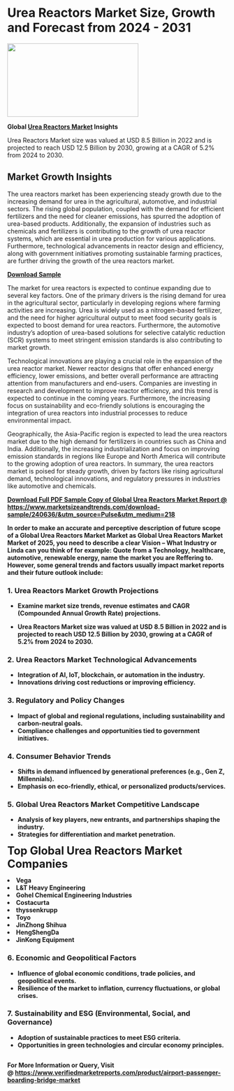 <H1>Urea Reactors Market Size, Growth and Forecast from 2024 - 2031</H1><img class="aligncenter size-medium wp-image-584254" src="https://thirdeyenews.in/wp-content/uploads/2024/09/Global-Market-Research-300x168.jpeg" alt="" width="300" height="168" /><p><strong>Global&nbsp;<a href="https://www.marketsizeandtrends.com/download-sample/240636/&amp;utm_source=Pulse&amp;utm_medium=218">Urea Reactors Market</a> Insights</strong></p><p>Urea Reactors Market size was valued at USD 8.5 Billion in 2022 and is projected to reach USD 12.5 Billion by 2030, growing at a CAGR of 5.2% from 2024 to 2030.</p><p><h2>Market Growth Insights</h2> <p>The urea reactors market has been experiencing steady growth due to the increasing demand for urea in the agricultural, automotive, and industrial sectors. The rising global population, coupled with the demand for efficient fertilizers and the need for cleaner emissions, has spurred the adoption of urea-based products. Additionally, the expansion of industries such as chemicals and fertilizers is contributing to the growth of urea reactor systems, which are essential in urea production for various applications. Furthermore, technological advancements in reactor design and efficiency, along with government initiatives promoting sustainable farming practices, are further driving the growth of the urea reactors market.</p> <p><strong><a href="#">Download Sample</a></strong></p> <p>The market for urea reactors is expected to continue expanding due to several key factors. One of the primary drivers is the rising demand for urea in the agricultural sector, particularly in developing regions where farming activities are increasing. Urea is widely used as a nitrogen-based fertilizer, and the need for higher agricultural output to meet food security goals is expected to boost demand for urea reactors. Furthermore, the automotive industry’s adoption of urea-based solutions for selective catalytic reduction (SCR) systems to meet stringent emission standards is also contributing to market growth.</p> <p>Technological innovations are playing a crucial role in the expansion of the urea reactor market. Newer reactor designs that offer enhanced energy efficiency, lower emissions, and better overall performance are attracting attention from manufacturers and end-users. Companies are investing in research and development to improve reactor efficiency, and this trend is expected to continue in the coming years. Furthermore, the increasing focus on sustainability and eco-friendly solutions is encouraging the integration of urea reactors into industrial processes to reduce environmental impact.</p> <p>Geographically, the Asia-Pacific region is expected to lead the urea reactors market due to the high demand for fertilizers in countries such as China and India. Additionally, the increasing industrialization and focus on improving emission standards in regions like Europe and North America will contribute to the growing adoption of urea reactors. In summary, the urea reactors market is poised for steady growth, driven by factors like rising agricultural demand, technological innovations, and regulatory pressures in industries like automotive and chemicals.</p> <p><strong><a href="#"></p><p><span class=""><strong>Download Full PDF Sample Copy of Global Urea Reactors Market Report</strong> @ <a href="https://www.marketsizeandtrends.com/download-sample/240636/&amp;utm_source=Pulse&amp;utm_medium=218" target="_blank">https://www.marketsizeandtrends.com/download-sample/240636/&amp;utm_source=Pulse&amp;utm_medium=218</a></span></p><p>In order to make an accurate and perceptive description of future scope of a Global&nbsp;Urea Reactors Market Market as Global&nbsp;Urea Reactors Market Market of 2025, you need to describe a clear Vision &ndash; What Industry or Linda can you think of for example: Quote from a Technology, healthcare, automotive, renewable energy, name the market you are Reffering to. However, some general trends and factors usually impact market reports and their future outlook include:</p><h3>1.&nbsp;<strong>Urea Reactors Market Growth Projections</strong></h3><ul><li>Examine market size trends, revenue estimates and CAGR (Compounded Annual Growth Rate) projections.</li><li><p>Urea Reactors Market size was valued at USD 8.5 Billion in 2022 and is projected to reach USD 12.5 Billion by 2030, growing at a CAGR of 5.2% from 2024 to 2030.</p></li></ul><h3>2.&nbsp;<strong>Urea Reactors Market Technological Advancements</strong></h3><ul><li>Integration of AI, IoT, blockchain, or automation in the industry.</li><li>Innovations driving cost reductions or improving efficiency.</li></ul><h3>3.&nbsp;<strong>Regulatory and Policy Changes</strong></h3><ul><li>Impact of global and regional regulations, including sustainability and carbon-neutral goals.</li><li>Compliance challenges and opportunities tied to government initiatives.</li></ul><h3>4.&nbsp;<strong>Consumer Behavior Trends</strong></h3><ul><li>Shifts in demand influenced by generational preferences (e.g., Gen Z, Millennials).</li><li>Emphasis on eco-friendly, ethical, or personalized products/services.</li></ul><h3>5.&nbsp;<strong>Global Urea Reactors Market Competitive Landscape</strong></h3><ul><li>Analysis of key players, new entrants, and partnerships shaping the industry.</li><li>Strategies for differentiation and market penetration.</li></ul><p data-pm-slice="1 1 []"><span style="color: inherit; font-family: inherit; font-size: 25px;">Top Global Urea Reactors Market Companies</span></p><div class="" data-test-id=""><p><li>Vega</li><li> L&T Heavy Engineering</li><li> Gohel Chemical Engineering Industries</li><li> Costacurta</li><li> thyssenkrupp</li><li> Toyo</li><li> JinZhong Shihua</li><li> HengShengDa</li><li> JinKong Equipment</li></p></div><h3>6.&nbsp;<strong>Economic and Geopolitical Factors</strong></h3><ul><li>Influence of global economic conditions, trade policies, and geopolitical events.</li><li>Resilience of the market to inflation, currency fluctuations, or global crises.</li></ul><h3>7.&nbsp;<strong>Sustainability and ESG (Environmental, Social, and Governance)</strong></h3><ul><li>Adoption of sustainable practices to meet ESG criteria.</li><li>Opportunities in green technologies and circular economy principles.</li></ul><h2><strong style="font-size: 14px;">For More Information or Query, Visit @&nbsp;</strong><a style="background-color: #ffffff; font-size: 14px;" href="https://www.marketsizeandtrends.com/report/urea-reactors-market/" target="_blank">https://www.verifiedmarketreports.com/product/airport-passenger-boarding-bridge-market</a></h2>
